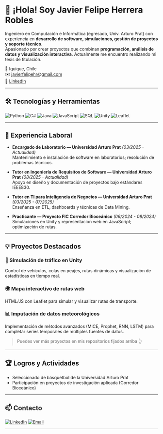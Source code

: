 # 👋 ¡Hola! Soy Javier Felipe Herrera Robles

Ingeniero en Computación e Informática (egresado, Univ. Arturo Prat) con experiencia en **desarrollo de software, simulaciones, gestión de proyectos y soporte técnico**.  
Apasionado por crear proyectos que combinan **programación, análisis de datos y visualización interactiva**.
Actualmente me encuentro realizando mi tesis de titulación.

📍 Iquique, Chile  
✉️ [javierfelipehr@gmail.com](mailto:javierfelipehr@gmail.com)  
🔗 [LinkedIn](https://www.linkedin.com/in/javier-herrera-robles-1120ab2a2/)

---

## 🛠 Tecnologías y Herramientas

![Python](https://img.shields.io/badge/-Python-3776AB?style=for-the-badge&logo=python&logoColor=white)
![C#](https://img.shields.io/badge/-C%23-239120?style=for-the-badge&logo=c-sharp&logoColor=white)
![Java](https://img.shields.io/badge/-Java-007396?style=for-the-badge&logo=java&logoColor=white)
![JavaScript](https://img.shields.io/badge/-JavaScript-F7DF1E?style=for-the-badge&logo=javascript&logoColor=black)
![SQL](https://img.shields.io/badge/-SQL-4479A1?style=for-the-badge&logo=postgresql&logoColor=white)
![Unity](https://img.shields.io/badge/-Unity-000000?style=for-the-badge&logo=unity&logoColor=white)
![Leaflet](https://img.shields.io/badge/-Leaflet-199900?style=for-the-badge&logo=leaflet&logoColor=white)

---

## 💼 Experiencia Laboral

- **Encargado de Laboratorio — Universidad Arturo Prat** *(03/2025 - Actualidad)*  
  Mantenimiento e instalación de software en laboratorios; resolución de problemas técnicos.

- **Tutor en Ingeniería de Requisitos de Software — Universidad Arturo Prat** *(08/2025 - Actualidad)*  
  Apoyo en diseño y documentación de proyectos bajo estándares IEEE830.

- **Tutor en TI para Inteligencia de Negocios — Universidad Arturo Prat** *(03/2025 - 07/2025)*  
  Enseñanza en ETL, dashboards y técnicas de Data Mining.

- **Practicante — Proyecto FIC Corredor Bioceánico** *(06/2024 - 08/2024)*  
  Simulaciones en Unity y representación web en JavaScript; optimización de rutas.

---

## 💡 Proyectos Destacados

### 🚛 Simulación de tráfico en Unity
Control de vehículos, colas en peajes, rutas dinámicas y visualización de estadísticas en tiempo real.

### 🌍 Mapa interactivo de rutas web
HTML/JS con Leaflet para simular y visualizar rutas de transporte.

### 📊 Imputación de datos meteorológicos
Implementación de métodos avanzados (MICE, Prophet, RNN, LSTM) para completar series temporales de múltiples fuentes de datos.

> Puedes ver más proyectos en mis repositorios fijados arriba 👆

---

## 🏆 Logros y Actividades
- Seleccionado de básquetbol de la Universidad Arturo Prat  
- Participación en proyectos de investigación aplicada (Corredor Bioceánico)  

---

## 📫 Contacto
[![LinkedIn](https://img.shields.io/badge/LinkedIn-%230077B5?style=for-the-badge&logo=linkedin&logoColor=white)](https://www.linkedin.com/in/javier-herrera-robles-1120ab2a2/)
[![Email](https://img.shields.io/badge/Email-D14836?style=for-the-badge&logo=gmail&logoColor=white)](mailto:javierfelipehr@gmail.com)

---


<!--
**pipexds/pipexds** is a ✨ _special_ ✨ repository because its `README.md` (this file) appears on your GitHub profile.

Here are some ideas to get you started:

- 🔭 I’m currently working on ...
- 🌱 I’m currently learning ...
- 👯 I’m looking to collaborate on ...
- 🤔 I’m looking for help with ...
- 💬 Ask me about ...
- 📫 How to reach me: ...
- 😄 Pronouns: ...
- ⚡ Fun fact: ...
-->
